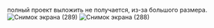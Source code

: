 полный проект выложить не получается, из-за большого размера.
![Снимок экрана (289)](https://github.com/MalchencoDaniil/2D-Runner/assets/109500163/3044fc48-2278-4980-98c1-96438bc45eed)
![Снимок экрана (288)](https://github.com/MalchencoDaniil/2D-Runner/assets/109500163/c8d129cd-edc3-459e-ba7f-bb5d339292c7)
